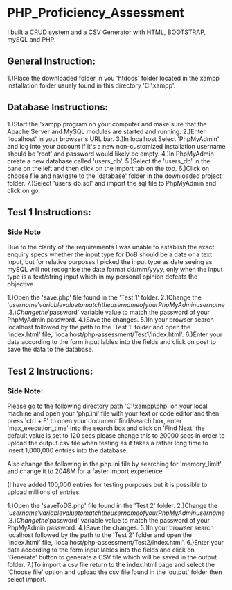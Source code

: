 # PHP_Proficiency_Assessment
I built a CRUD system and a CSV Generator with HTML, BOOTSTRAP, mySQL and PHP.

## General Instruction:
 1.)Place the downloaded folder in you 'htdocs' folder located in the xampp installation folder usualy found in this directory 'C:\xampp'.
 
## Database Instructions:
 1.)Start the 'xampp'program  on your computer and make sure that the Apache Server and MySQL modules are started and running.
 2.)Enter 'localhost' in your browser's URL bar.
 3.)In localhost Select 'PhpMyAdmin' and log into your account if it's a new non-customized installation username should be 'root' and password would likely      be empty.
 4.)In PhpMyAdmin create a new database called 'users_db'.
 5.)Select the 'users_db' in the pane on the left and then click on the import tab on the top.
 6.)Click on choose file and navigate to the 'database' folder in the downloaded project folder.
 7.)Select 'users_db.sql' and import the sql file to PhpMyAdmin and click on go.

## Test 1 Instructions:

### Side Note

Due to the clarity of the requirements I was unable to establish 
the exact enquiry specs whether the input type for DoB should be a date or a text input, but for relative purposes I picked the input type 
as date seeing as mySQL will not recognise the date format dd/mm/yyyy, only when the input type 
is a text/string input which in my personal opinion defeats the objective.

 1.)Open the 'save.php' file found in the 'Test 1' folder.
 2.)Change the '$username' variable value to match the username of your PhpMyAdmin username.
 3.)Change the '$password' variable value to match the password of your PhpMyAdmin password.
 4.)Save the changes.
 5.)In your browser search localhost followed by the path to the 'Test 1' folder and open the 'index.html' file, 'localhost/php-assessment/Test1/index.html'.
 6.)Enter your data according to the form input lables into the fields and click on post to save the data to the database.

## Test 2 Instructions:

### Side Note: 

Please go to the following directory path 'C:\xampp\php' on your local machine and open your 'php.ini' file with your text or code editor and then press 'ctrl + F' to open your document find/search box, enter 'max_execution_time' into the search box and click on 'Find Next' the default value is set to 120 secs please change this to 20000 secs in order to upload the output.csv file when testing as it takes a rather long time to insert 1,000,000 entries into the database.

Also change the following in the php.ini file by searching for 'memory_limit' and change it to 2048M for a faster import experience

(I have added 100,000 entries for testing purposes but it is possible to upload millions of entries.

 1.)Open the 'saveToDB.php' file found in the 'Test 2' folder.
 2.)Change the '$username' variable value to match the username of your PhpMyAdmin username.
 3.)Change the '$password' variable value to match the password of your PhpMyAdmin password.
 4.)Save the changes.
 5.)In your browser search localhost followed by the path to the 'Test 2' folder and open the 'index.html' file, 'localhost/php-assessment/Test2/index.html'.
 6.)Enter your data according to the form input lables into the fields and click on 'Generate' button to generate a CSV file which will be saved in the         output folder.
 7.)To import a csv file return to the index.html page and select the 'Choose file' option and upload the csv file found in the 'output' folder then select     import.
